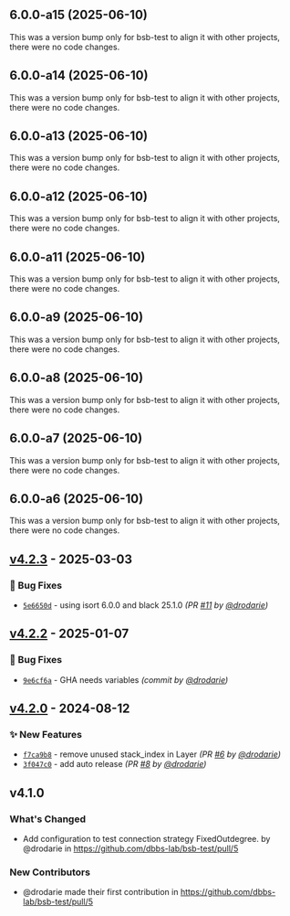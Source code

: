 ## 6.0.0-a15 (2025-06-10)

This was a version bump only for bsb-test to align it with other projects, there were no code changes.

## 6.0.0-a14 (2025-06-10)

This was a version bump only for bsb-test to align it with other projects, there were no code changes.

## 6.0.0-a13 (2025-06-10)

This was a version bump only for bsb-test to align it with other projects, there were no code changes.

## 6.0.0-a12 (2025-06-10)

This was a version bump only for bsb-test to align it with other projects, there were no code changes.

## 6.0.0-a11 (2025-06-10)

This was a version bump only for bsb-test to align it with other projects, there were no code changes.

## 6.0.0-a9 (2025-06-10)

This was a version bump only for bsb-test to align it with other projects, there were no code changes.

## 6.0.0-a8 (2025-06-10)

This was a version bump only for bsb-test to align it with other projects, there were no code changes.

## 6.0.0-a7 (2025-06-10)

This was a version bump only for bsb-test to align it with other projects, there were no code changes.

## 6.0.0-a6 (2025-06-10)

This was a version bump only for bsb-test to align it with other projects, there were no code changes.

## [v4.2.3] - 2025-03-03
### :bug: Bug Fixes
- [`5e6650d`](https://github.com/dbbs-lab/bsb-test/commit/5e6650dd9d6190b7ab5a411d66f5cad2a75e751b) - using isort 6.0.0 and black 25.1.0 *(PR [#11](https://github.com/dbbs-lab/bsb-test/pull/11) by [@drodarie](https://github.com/drodarie))*


## [v4.2.2] - 2025-01-07
### :bug: Bug Fixes
- [`9e6cf6a`](https://github.com/dbbs-lab/bsb-test/commit/9e6cf6afa590758c7470614187bc01caf09dfcd0) - GHA needs variables *(commit by [@drodarie](https://github.com/drodarie))*


## [v4.2.0] - 2024-08-12
### :sparkles: New Features
- [`f7ca9b8`](https://github.com/dbbs-lab/bsb-test/commit/f7ca9b820d911e995db2dd690c73a5941b156cfb) - remove unused stack_index in Layer *(PR [#6](https://github.com/dbbs-lab/bsb-test/pull/6) by [@drodarie](https://github.com/drodarie))*
- [`3f047c0`](https://github.com/dbbs-lab/bsb-test/commit/3f047c01a3f92cbb944eb38aaa4b8129368c0770) - add auto release *(PR [#8](https://github.com/dbbs-lab/bsb-test/pull/8) by [@drodarie](https://github.com/drodarie))*


## v4.1.0

### What's Changed
* Add configuration to test connection strategy FixedOutdegree. by @drodarie in https://github.com/dbbs-lab/bsb-test/pull/5

### New Contributors
* @drodarie made their first contribution in https://github.com/dbbs-lab/bsb-test/pull/5

[v4.2.0]: https://github.com/dbbs-lab/bsb-test/compare/v4.1.0...v4.2.0
[v4.2.2]: https://github.com/dbbs-lab/bsb-test/compare/v4.2.1...v4.2.2
[v4.2.3]: https://github.com/dbbs-lab/bsb-test/compare/v4.2.2...v4.2.3
